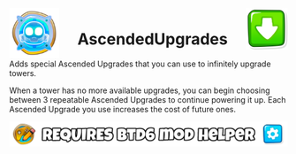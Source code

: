 <a href="https://github.com/doombubbles/template-mod/releases/latest/download/AscendedUpgrades.dll">
    <img align="left" alt="Icon" height="90" src="Icon.png">
    <img align="right" alt="Download" height="75" src="https://raw.githubusercontent.com/gurrenm3/BTD-Mod-Helper/master/BloonsTD6%20Mod%20Helper/Resources/DownloadBtn.png">
</a>

<h1 align="center">AscendedUpgrades</h1>

Adds special Ascended Upgrades that you can use to infinitely upgrade towers.

When a tower has no more available upgrades, you can begin choosing between 3 repeatable Ascended Upgrades to continue powering it up. Each Ascended Upgrade you use increases the cost of future ones.

[![Requires BTD6 Mod Helper](https://raw.githubusercontent.com/gurrenm3/BTD-Mod-Helper/master/banner.png)](https://github.com/gurrenm3/BTD-Mod-Helper#readme)
